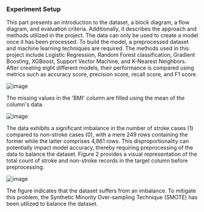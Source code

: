 ### Experiment Setup
This part presents an introduction to the dataset, a block diagram, a flow diagram, and evaluation criteria. Additionally, it describes the approach and methods utilized in 
the project.
The data can only be used to create a model once it has been processed. To build the model, a preprocessed dataset and machine learning techniques are required. The methods 
used in this project include Logistic Regression, Random Forest classification, Gradient Boosting, XGBoost, Support Vector Machine, and K-Nearest Neighbors. After creating 
eight different models, their performance is compared using metrics such as accuracy score, precision score, recall score, and F1 score. 

![image](https://github.com/saichaithanya6/Stroke-Prediction-through-Machine-Learning/assets/111531760/c5e587c8-02a3-441d-af62-b3fbc74ad216)


The missing values in the 'BMI' column are filled using the mean of the column's data.

![image](https://github.com/saichaithanya6/Stroke-Prediction-through-Machine-Learning/assets/111531760/040fbe91-f98a-41d7-98a5-27624e68f356)

The data exhibits a significant imbalance in the number of stroke cases (1) compared to non-stroke cases (0), with a mere 249 rows containing the former while the latter
comprises 4,861 rows. This disproportionality can potentially impact model accuracy, thereby requiring preprocessing of the data to balance the dataset. Figure 2 provides 
a visual representation of the total count of stroke and non-stroke records in the target column before preprocessing.

![image](https://github.com/saichaithanya6/Stroke-Prediction-through-Machine-Learning/assets/111531760/df06d83f-6436-4535-b81f-88feb19a2784)

The figure indicates that the dataset suffers from an imbalance. To mitigate this problem, the Synthetic Minority Over-sampling Technique (SMOTE) has been utilized to 
balance the dataset.

